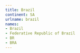 ```yaml
---
title: Brazil
continent: SA
urlname: brazil
names:
- Brazil
- Federative Republic of Brazil
- BR
- BRA
---
```


